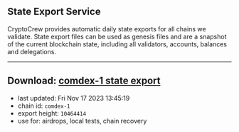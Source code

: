 ## State Export Service
CryptoCrew provides automatic daily state exports for all chains we validate. State export files can be used as genesis files and are a snapshot of the current blockchain state, including all validators, accounts, balances and delegations.

---
**Download: [comdex-1 state export](https://dl.ccvalidators.com/SERVICE/comdex/comdex-1_export_10464414.json)**
---

- last updated: Fri Nov 17 2023 13:45:19
- chain id: `comdex-1`
- export height: `10464414`
- use for: airdrops, local tests, chain recovery
